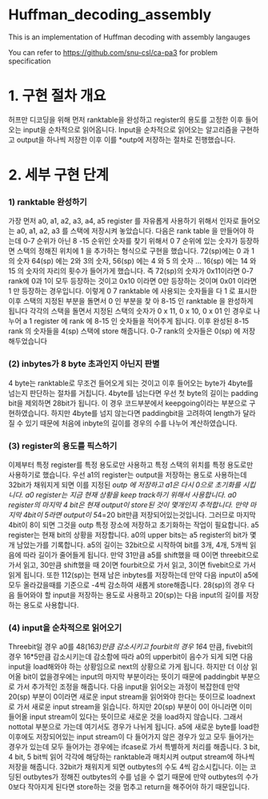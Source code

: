 # Huffman_decoding_assembly
This is an implementation of Huffman decoding with assembly langauges

You can refer to https://github.com/snu-csl/ca-pa3 for problem specification


# 1. 구현 절차 개요
허프만 디코딩을 위해 먼저 ranktable을 완성하고 register의 용도를 고정한 이후 들어오는 input을 순차적으로 읽어옵니다. Input을 순차적으로 읽어오는 알고리즘을 구현하고 output을 하나씩 저장한 이후 이를 *outp에 저장하는 절차로 진행했습니다.

# 2. 세부 구현 단계

### 1) ranktable 완성하기       

가장 먼저 a0, a1, a2, a3, a4, a5 register 를 자유롭게 사용하기 위해서 인자로 들어오는 a0, a1, a2, a3 를 스택에 저장시켜 놓았습니다. 다음은 rank table 을 만들어야 하는데 0-7 순위가 아닌 8 -15 순위인 숫자를 찾기 위해서 0 7 순위에 있는 숫자가 등장하면 스택의 정해진 위치에 1 을 추가하는 형식으로 구현을 했습니다. 72(sp)에는 0 과 1 의 숫자 64(sp) 에는 2와 3의 숫자, 56(sp) 에는 4 와 5 의 숫자 … 16(sp) 에는 14 와 15 의 숫자의 자리의 횟수가 들어가게 했습니다. 즉 72(sp)의 숫자가 0x11이라면 0-7 rank에 0과 1이 모두 등장하는 것이고 0x10 이라면 0만 등장하는 것이며 0x01 이라면 1 만 등장하는 경우입니다. 이렇게 0 7 ranktable 에 사용되는 숫자들을 다 1 로 표시한 이후 스택의 지정된 부분을 돌면서 0 인 부분을 찾 아 8-15 인 ranktable 을 완성하게 됩니다 각각의 스택을 돌면서 지정된 스택의 숫자가 0 x 11, 0 x 10, 0 x 01 인 경우로 나누어 a 1 register 에 rank 에 8-15 인 숫자들을 적어주게 됩니다. 이후 완성된 8-15 rank 의 숫자들을 4(sp) 스택에 store 해줍니다. 0-7 rank의 숫자들은 0(sp) 에 저장해두었습니다

### (2) inbytes가 8 byte 초과인지 아닌지 판별            

4 byte는 ranktable로 무조건 들어오게 되는 것이고 이후 들어오는 byte가 4byte를 넘는지 판단하는 절차를 거칩니다. 4byte를 넘는다면 우선 첫 byte의 길이는 padding bit을 제외하면 28bit가 됩니다. 이 경우 코드부분에서 keepgoing이라는 부분으로 구현하였습니다. 하지만 4byte를 넘지 않는다면 paddingbit을 고려하여 length가 달라질 수 있기 때문에 처음에 inbyte의 길이를 경우의 수를 나누어 계산하였습니다. 

### (3) register의 용도를 픽스하기       

이제부터 특정 register를 특정 용도로만 사용하고 특정 스택의 위치를 특정 용도로만 사용하기로 했습니다. 우선 a1의 register는 output을 저장하는 용도로 사용하는데 32bit가 채워지게 되면 이를 지정된 *outp 에 저장하고 a1은 다시 0으로 초기화를 시킵니다. a0 register는 지금 현재 상황을 keep track하기 위해서 사용합니다. a0 register의 마지막 4 bit은 현재 output이 store된 것이 몇개인지 추적합니다. 만약 마지막 4bit이 5라면 output이 5*4=20 bit만큼 저장되어있는것입니다. 그러므로 마지막 4bit이 8이 되면 그것을 outp 특정 장소에 저장하고 초기화하는 작업이 필요합니다. a5 register는 현재 bit의 상황을 저장합니다. a0의 upper bits는 a5 register의 bit가 몇 개 남았는가를 기록합니다. a5의 길이는 32bit으로 시작하여 bit를 3개, 4개, 5개씩 읽음에 따라 길이가 줄어들게 됩니다. 만약 31만큼 a5를 shift했을 때 0이면 threebit으로 가서 읽고, 30만큼 shift했을 때 2이면 fourbit으로 가서 읽고, 3이면 fivebit으로 가서 읽게 됩니다. 또한 112(sp)는 현재 남은 inbytes를 저장하는데 만약 다음 input이 a5에 모두 올라갔을때를 기준으로 -4씩 감소하여 새롭게 store해줍니다. 28(sp)의 경우 다음 들어와야 할 input을 저장하는 용도로 사용하고 20(sp)는 다음 input의 길이를 저장하는 용도로 사용합니다. 

### (4) input을 순차적으로 읽어오기          

Threebit일 경우 a0를 48(16*3)만큼 감소시키고 fourbit의 경우 16*4 만큼, fivebit의 경우 16*5만큼 감소시키는데 감소함에 따라 a0의 upperbit이 음수가 되게 되면 다음 input을 load해와야 하는 상황임으로 next의 상황으로 가게 됩니다. 하지만 더 이상 읽어올 bit이 없을경우에는 input의 마지막 부분이라는 뜻이기 때문에 paddingbit 부분으로 가서 추가적인 조정을 해줍니다. 
다음 input을 읽어오는 과정이 복잡한데 만약 20(sp) 부분이 0이라면 새로운 input stream을 읽어와야 한다는 뜻이므로 loadnext로 가서 새로운 input stream을 읽습니다. 하지만 20(sp) 부분이 0이 아니라면 이미 들어올 input stream이 있다는 뜻이므로 새로운 것을 load하지 않습니다. 그래서 nottotal 부분으로 가는데 여기서도 경우가 나뉘게 됩니다. a5에 새로운 byte를 load한 이후에도 저장되어있는 input stream이 다 들어가지 않은 경우가 있고 모두 들어가는 경우가 있는데 모두 들어가는 경우에는 ifcase로 가서 특별하게 처리를 해줍니다. 
3 bit, 4 bit, 5 bit씩 읽어 각각에 해당하는 ranktable과 매치시켜 output stream에 하나씩 저장을 해줍니다. 32bit가 채워지게 되면 outbytes의 수도 4씩 감소시킵니다. 이는 코딩된 outbytes가 정해진 outbytes의 수를 넘을 수 없기 때문에 만약 outbytes의 수가 0보다 작아지게 된다면 store하는 것을 멈추고 return을 해주어야 하기 때문입니다. 

